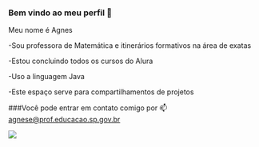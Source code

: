 ### Bem vindo ao meu perfil 👋


Meu nome é Agnes

-Sou professora de Matemática e itinerários formativos na área de exatas

-Estou concluindo todos os cursos do Alura

-Uso a linguagem Java

-Este espaço serve para compartilhamentos de projetos

###Você pode entrar em contato comigo por 📫 
agnese@prof.educacao.sp.gov.br

![](https://media.tenor.com/dbZuOF0ZGsYAAAAi/teacher-school.gif
)


